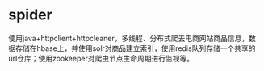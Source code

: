 # spider
使用java+httpclient+httpcleaner，多线程、分布式爬去电商网站商品信息，数据存储在hbase上，并使用solr对商品建立索引，使用redis队列存储一个共享的url仓库；使用zookeeper对爬虫节点生命周期进行监视等。
